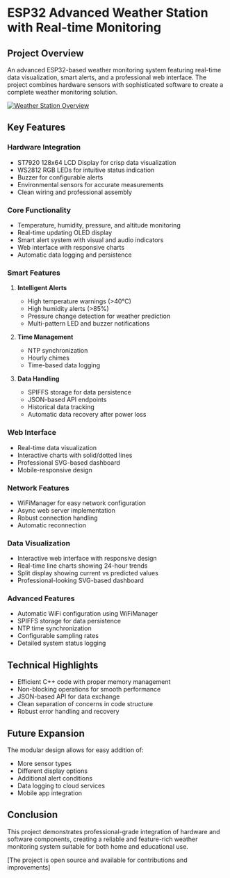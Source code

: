 # ESP32 Advanced Weather Station with Real-time Monitoring

## Project Overview
An advanced ESP32-based weather monitoring system featuring real-time data visualization, smart alerts, and a professional web interface. The project combines hardware sensors with sophisticated software to create a complete weather monitoring solution.

[![Weather Station Overview](https://img.youtube.com/vi/YOUTUBE_VIDEO_ID/0.jpg)](https://www.youtube.com/watch?v=YOUTUBE_VIDEO_ID)


## Key Features
### Hardware Integration
- ST7920 128x64 LCD Display for crisp data visualization 
- WS2812 RGB LEDs for intuitive status indication
- Buzzer for configurable alerts
- Environmental sensors for accurate measurements
- Clean wiring and professional assembly

### Core Functionality
- Temperature, humidity, pressure, and altitude monitoring
- Real-time updating OLED display
- Smart alert system with visual and audio indicators
- Web interface with responsive charts
- Automatic data logging and persistence

### Smart Features
1. **Intelligent Alerts**
   - High temperature warnings (>40°C)
   - High humidity alerts (>85%)
   - Pressure change detection for weather prediction
   - Multi-pattern LED and buzzer notifications

2. **Time Management**
   - NTP synchronization
   - Hourly chimes
   - Time-based data logging

3. **Data Handling**
   - SPIFFS storage for data persistence
   - JSON-based API endpoints
   - Historical data tracking
   - Automatic data recovery after power loss

### Web Interface
- Real-time data visualization
- Interactive charts with solid/dotted lines
- Professional SVG-based dashboard
- Mobile-responsive design

### Network Features
- WiFiManager for easy network configuration
- Async web server implementation
- Robust connection handling
- Automatic reconnection

### Data Visualization
- Interactive web interface with responsive design
- Real-time line charts showing 24-hour trends
- Split display showing current vs predicted values
- Professional-looking SVG-based dashboard

### Advanced Features
- Automatic WiFi configuration using WiFiManager
- SPIFFS storage for data persistence
- NTP time synchronization
- Configurable sampling rates
- Detailed system status logging


## Technical Highlights
- Efficient C++ code with proper memory management
- Non-blocking operations for smooth performance
- JSON-based API for data exchange
- Clean separation of concerns in code structure
- Robust error handling and recovery

## Future Expansion
The modular design allows for easy addition of:
- More sensor types
- Different display options
- Additional alert conditions
- Data logging to cloud services
- Mobile app integration

## Conclusion
This project demonstrates professional-grade integration of hardware and software components, creating a reliable and feature-rich weather monitoring system suitable for both home and educational use.

[The project is open source and available for contributions and improvements]
